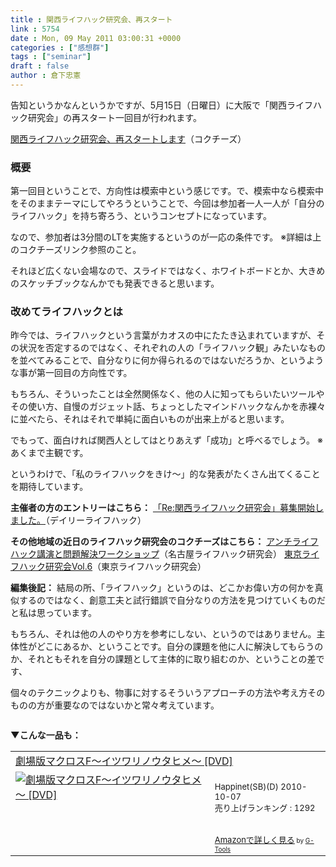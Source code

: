 ```yaml
---
title : 関西ライフハック研究会、再スタート
link : 5754
date : Mon, 09 May 2011 03:00:31 +0000
categories : ["感想群"]
tags : ["seminar"]
draft : false
author : 倉下忠憲
---
```


告知というかなんというかですが、5月15日（日曜日）に大阪で「関西ライフハック研究会」の再スタート一回目が行われます。

<a href="http://kokucheese.com/event/index/10816/">関西ライフハック研究会、再スタートします</a>（コクチーズ）

<h3>概要</h3>
第一回目ということで、方向性は模索中という感じです。で、模索中なら模索中をそのままテーマにしてやろうということで、今回は参加者一人一人が「自分のライフハック」を持ち寄ろう、というコンセプトになっています。

なので、参加者は3分間のLTを実施するというのが一応の条件です。
※詳細は上のコクチーズリンク参照のこと。


それほど広くない会場なので、スライドではなく、ホワイトボードとか、大きめのスケッチブックなんかでも発表できると思います。

<h3>改めてライフハックとは</h3>
昨今では、ライフハックという言葉がカオスの中にたたき込まれていますが、その状況を否定するのではなく、それぞれの人の「ライフハック観」みたいなものを並べてみることで、自分なりに何か得られるのではないだろうか、というような事が第一回目の方向性です。

もちろん、そういったことは全然関係なく、他の人に知ってもらいたいツールやその使い方、自慢のガジェット話、ちょっとしたマインドハックなんかを赤裸々に並べたら、それはそれで単純に面白いものが出来上がると思います。

でもって、面白ければ関西人としてはとりあえず「成功」と呼べるでしょう。
※あくまで主観です。

というわけで、「私のライフハックをきけ〜」的な発表がたくさん出てくることを期待しています。


<strong>主催者の方のエントリーはこちら：</strong>
<a href="http://www.dailylifehack.net/2011/05/re.html">「Re:関西ライフハック研究会」募集開始しました。</a>（デイリーライフハック）

<strong>その他地域の近日のライフハック研究会のコクチーズはこちら：</strong>
<a href="http://kokucheese.com/event/index/10625/">アンチライフハック講演と問題解決ワークショップ</a>（名古屋ライフハック研究会）
<a href="http://ht.ly/4PKgf">東京ライフハック研究会Vol.6</a>（東京ライフハック研究会）

<div class="column"><strong>編集後記：</strong>
結局の所、「ライフハック」というのは、どこかお偉い方の何かを真似するのではなく、創意工夫と試行錯誤で自分なりの方法を見つけていくものだと私は思っています。

もちろん、それは他の人のやり方を参考にしない、というのではありません。主体性がどこにあるか、ということです。自分の課題を他に人に解決してもらうのか、それともそれを自分の課題として主体的に取り組むのか、ということの差です、

個々のテクニックよりも、物事に対するそういうアプローチの方法や考え方そのものの方が重要なのではないかと常々考えています。

</div>

<strong>▼こんな一品も：</strong>
<table  border="0" cellpadding="5"><tr><td colspan="2"><a href="http://www.amazon.co.jp/%E5%8A%87%E5%A0%B4%E7%89%88%E3%83%9E%E3%82%AF%E3%83%AD%E3%82%B9F%EF%BD%9E%E3%82%A4%E3%83%84%E3%83%AF%E3%83%AA%E3%83%8E%E3%82%A6%E3%82%BF%E3%83%92%E3%83%A1%EF%BD%9E-DVD-%E6%B2%B3%E6%A3%AE%E6%AD%A3%E6%B2%BB/dp/B00405RLE4%3FSubscriptionId%3D15SMZCTB9V8NGR2TW082%26tag%3Drashita1000-22%26linkCode%3Dxm2%26camp%3D2025%26creative%3D165953%26creativeASIN%3DB00405RLE4" target="_top">劇場版マクロスF～イツワリノウタヒメ～ [DVD]</a><img src="http://www.assoc-amazon.jp/e/ir?t=rashita1000-22&l=ur2&o=9" width="1" height="1" style="border: none;" alt="" /></td></tr><tr><td valign="top"><a href="http://www.amazon.co.jp/%E5%8A%87%E5%A0%B4%E7%89%88%E3%83%9E%E3%82%AF%E3%83%AD%E3%82%B9F%EF%BD%9E%E3%82%A4%E3%83%84%E3%83%AF%E3%83%AA%E3%83%8E%E3%82%A6%E3%82%BF%E3%83%92%E3%83%A1%EF%BD%9E-DVD-%E6%B2%B3%E6%A3%AE%E6%AD%A3%E6%B2%BB/dp/B00405RLE4%3FSubscriptionId%3D15SMZCTB9V8NGR2TW082%26tag%3Drashita1000-22%26linkCode%3Dxm2%26camp%3D2025%26creative%3D165953%26creativeASIN%3DB00405RLE4" target="_top"><img src="http://ecx.images-amazon.com/images/I/51bv7ZqTrxL._SL160_.jpg" border="0" alt="劇場版マクロスF～イツワリノウタヒメ～ [DVD]" /></a></td><td valign="top"><font size="-1"><br />Happinet(SB)(D)  2010-10-07<br />売り上げランキング : 1292<br /><br /><br /><a href="http://www.amazon.co.jp/%E5%8A%87%E5%A0%B4%E7%89%88%E3%83%9E%E3%82%AF%E3%83%AD%E3%82%B9F%EF%BD%9E%E3%82%A4%E3%83%84%E3%83%AF%E3%83%AA%E3%83%8E%E3%82%A6%E3%82%BF%E3%83%92%E3%83%A1%EF%BD%9E-DVD-%E6%B2%B3%E6%A3%AE%E6%AD%A3%E6%B2%BB/dp/B00405RLE4%3FSubscriptionId%3D15SMZCTB9V8NGR2TW082%26tag%3Drashita1000-22%26linkCode%3Dxm2%26camp%3D2025%26creative%3D165953%26creativeASIN%3DB00405RLE4" target="_top">Amazonで詳しく見る</a></font><font size="-2"> by <a href="http://www.goodpic.com/mt/aws/index.html" >G-Tools</a></font></td></tr></table>
